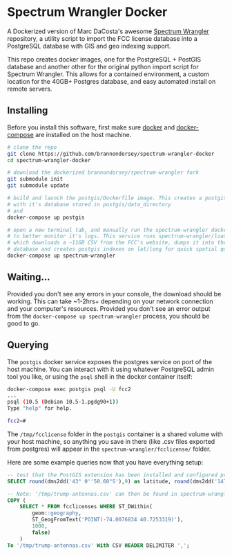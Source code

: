 # Spectrum Wrangler Docker

A Dockerized version of Marc DaCosta's awesome [Spectrum Wrangler](https://github.com/marcdacosta/spectrum-wrangler) repository, a utility script to import the FCC license database into a PostgreSQL database with GIS and geo indexing support.

This repo creates docker images, one for the PostgreSQL + PostGIS database and another other for the original python import script for Spectrum Wrangler. This allows for a contained environment, a custom location for the 40GB+ Postgres database, and easy automated install on remote servers.

## Installing

Before you install this software, first make sure [docker](https://www.docker.com/get-started) and [docker-compose](https://docs.docker.com/compose/install/) are installed on the host machine.

```bash
# clone the repo
git clone https://github.com/brannondorsey/spectrum-wrangler-docker
cd spectrum-wrangler-docker

# download the dockerized brannondorsey/spectrum-wrangler fork
git submodule init
git submodule update

# build and launch the postgis/Dockerfile image. This creates a postgis container
# with it's database stored in postgis/data_directory
# and 
docker-compose up postgis

# open a new terminal tab, and manually run the spectrum-wrangler docker service
# to better monitor it's logs. This service runs spectrum-wrangler/load.py
# which downloads a ~11GB CSV from the FCC's website, dumps it into the postgres
# database and creates postgis indexes on lat/long for quick spatial queries.
docker-compose up spectrum-wrangler
```

## Waiting...

Provided you don't see any errors in your console, the download should be working. This can take ~1-2hrs+ depending on your network connection and your computer's resources. Provided you don't see an error output from the `docker-compose up spectrum-wrangler` process, you should be good to go.

## Querying

The `postgis` docker service exposes the postgres service on port of the host machine. You can interact with it using whatever PostgreSQL admin tool you like, or using the `psql` shell in the docker container itself:

```bash
docker-compose exec postgis psql -U fcc2
...
psql (10.5 (Debian 10.5-1.pgdg90+1))
Type "help" for help.

fcc2=#
```

The `/tmp/fcclicense` folder in the `postgis` container is a shared volume with your host machine, so anything you save in there (like .csv files exported from postgres) will appear in the `spectrum-wrangler/fcclicense/` folder.

Here are some example queries now that you have everything setup:

```sql
-- test that the PostGIS extension has been installed and configured properly
SELECT round(dms2dd('43° 0''50.60"S'),9) as latitude, round(dms2dd('147°12''18.20"E'),9) as longitude;

-- Note: '/tmp/trump-antennas.csv' can then be found in spectrum-wrangler/fcclicense/
COPY ( 
    SELECT * FROM fcclicenses WHERE ST_DWithin(
        geom::geography, 
        ST_GeogFromText('POINT(-74.0076834 40.7253319)'), 
        1000, 
        false) 
    ) 
To '/tmp/trump-antennas.csv' With CSV HEADER DELIMITER ',';
```

